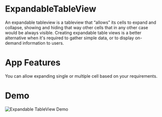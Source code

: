 # ExpandableTableView

An expandable tableview is a tableview that “allows” its cells to expand and collapse, showing and hiding that way other cells that in any other case would be always visible. Creating expandable table views is a better alternative when it's required to gather simple data, or to display on-demand information to users.

# App Features

You can allow expanding single or multiple cell based on your requirements. 

# Demo
![Expandable TableView Demo](https://media.giphy.com/media/hvBCU7xLkcYb4ysBMK/giphy.gif)

